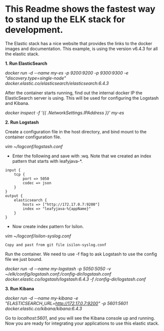 # This Readme shows the fastest way to stand up the ELK stack for development.

The Elastic stack has a nice website that provides the links to the docker images and documentation. This example, is using the version v6.4.3 for all the elastic stack.

**1. Run ElasticSearch**

_docker run -d --name my-es -p 9200:9200 -p 9300:9300 -e "discovery.type=single-node" docker.elastic.co/elasticsearch/elasticsearch:6.4.3_

After the container starts running, find out the internal docker IP the ElasticSearch server is using. This will be used for configuring the Logstash and Kibana.

_docker inspect -f '{{ .NetworkSettings.IPAddress }}' my-es_

**2. Run Logstash**

Create a configuration file in the host directory, and bind mount to the container configuration file.

_vim ~/logconf/logstash.conf_

- Enter the following and save with :wq. Note that we created an index pattern that starts with leafyjava-*.

```
input {
    tcp {
        port => 5050
        codec => json
    }
}
output {
    elasticsearch {
        hosts => ["http://172.17.0.7:9200"]
        index => "leafyjava-%{appName}"
    }
}
```

- Now create index pattern for Isilon.

_vim ~/logconf/isilon-syslog.conf_

```
Copy and past from git file isilon-syslog.conf
```


Run the container. We need to use -f flag to ask Logstash to use the config file we just bound.

_docker run -d --name my-logstash -p 5050:5050 -v ~/elk/config/logstash.conf:/config-dir/logstash.conf docker.elastic.co/logstash/logstash:6.4.3 -f /config-dir/logstash.conf_

**3. Run Kibana**

_docker run -d --name my-kibana -e "ELASTICSEARCH_URL=http://172.17.0.7:9200" -p 5601:5601 docker.elastic.co/kibana/kibana:6.4.3_

Go to _localhost:5601_, and you will see the Kibana console up and running. Now you are ready for integrating your applications to use this elastic stack.
